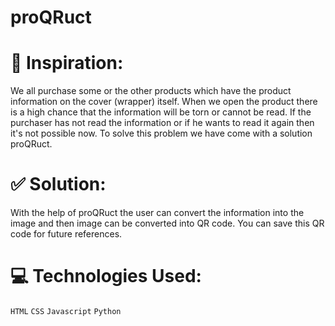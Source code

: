 # proQRuct

# 🚀 Inspiration: 
We all purchase some or the other products which have the product information on the cover (wrapper) itself. When we open the product there is a high chance that the information will be torn or cannot be read. If the purchaser has not read the information or if he wants to read it again then it's not possible now. To solve this problem we have come with a solution proQRuct.

# ✅ Solution:
With the help of proQRuct the user can convert the information into the image and then image can be converted into QR code. You can save this QR code for future references.

# 💻 Technologies Used:
`HTML` `CSS` `Javascript` `Python`
